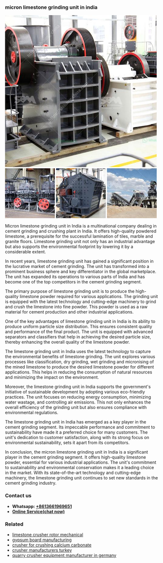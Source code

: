 <h3>micron limestone grinding unit in india</h3><img src='1708322709.jpg' alt=''><p>Micron limestone grinding unit in India is a multinational company dealing in cement grinding and crushing plant in India. It offers high-quality powdered limestone, a prerequisite for the successful lamination of tiles, marble and granite floors. Limestone grinding unit not only has an industrial advantage but also supports the environmental footprint by lowering it by a considerable extent.</p><p>In recent years, limestone grinding unit has gained a significant position in the lucrative market of cement grinding. The unit has transformed into a prominent business sphere and key differentiator in the global marketplace. The unit has expanded its operations to various parts of India and has become one of the top competitors in the cement grinding segment.</p><p>The primary purpose of limestone grinding unit is to produce the high-quality limestone powder required for various applications. The grinding unit is equipped with the latest technology and cutting-edge machinery to grind and crush the limestone into fine powder. This powder is used as a raw material for cement production and other industrial applications.</p><p>One of the key advantages of limestone grinding unit in India is its ability to produce uniform particle size distribution. This ensures consistent quality and performance of the final product. The unit is equipped with advanced separators and classifiers that help in achieving the desired particle size, thereby enhancing the overall quality of the limestone powder.</p><p>The limestone grinding unit in India uses the latest technology to capture the environmental benefits of limestone grinding. The unit explores various processes like classification, dry grinding, wet grinding and micronising of the mined limestone to produce the desired limestone powder for different applications. This helps in reducing the consumption of natural resources and minimizing the impact on the environment.</p><p>Moreover, the limestone grinding unit in India supports the government's initiative of sustainable development by adopting various eco-friendly practices. The unit focuses on reducing energy consumption, minimizing water wastage, and controlling air emissions. This not only enhances the overall efficiency of the grinding unit but also ensures compliance with environmental regulations.</p><p>The limestone grinding unit in India has emerged as a key player in the cement grinding segment. Its impeccable performance and commitment to sustainability have made it a preferred choice for many customers. The unit's dedication to customer satisfaction, along with its strong focus on environmental sustainability, sets it apart from its competitors.</p><p>In conclusion, the micron limestone grinding unit in India is a significant player in the cement grinding segment. It offers high-quality limestone powder, essential for various industrial applications. The unit's commitment to sustainability and environmental conservation makes it a leading choice in the market. With its state-of-the-art technology and cutting-edge machinery, the limestone grinding unit continues to set new standards in the cement grinding industry.</p><h3>Contact us</h3><ul><li><strong>Whatsapp:&nbsp;<a href="https://wa.me/8613661969651">+8613661969651</a></strong></li><li><a href="https://swt.shibang-china.com/?git&amp;zhl&amp;micron limestone grinding unit in india"><strong>Online Service(chat now)</strong></a></li></ul><h3>Related</h3><ul><li><a href='limestone crusher rotor mechanical.md'>limestone crusher rotor mechanical</a></li><li><a href='gypsum board manufacturing.md'>gypsum board manufacturing</a></li><li><a href='crusher for crushing calcium carbonate.md'>crusher for crushing calcium carbonate</a></li><li><a href='crusher manufacturers turkey.md'>crusher manufacturers turkey</a></li><li><a href='quarry crusher equipment manufacturer in germany.md'>quarry crusher equipment manufacturer in germany</a></li></ul>
